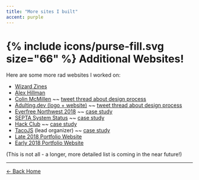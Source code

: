 ```yaml
---
title: "More sites I built"
accent: purple
---
```


# {% include icons/purse-fill.svg size="66" %} Additional Websites!

Here are some more rad websites I worked on:

- [Wizard Zines](https://http://wizardzines.com)
- [Alex Hillman](https://dangerouslyawesome.com)
- [Colin McMillen](https://famicol.in/) ~~ [tweet thread about design process](https://mobile.twitter.com/pixelyunicorn/status/1125536908673716225)
- [Adulting.dev (logo + website)](https://twitter.com/pixelyunicorn/status/1171577440034074626) ~~ [tweet thread about design process](https://mobile.twitter.com/pixelyunicorn/status/1125536908673716225)
- [Everfree Northwest 2018](https://2018.everfreenw.com/) ~~ [case study](https://2019.melody.cool/efnw)
- [SEPTA System Status](/septa) ~~ [case study](/septa)
- [Hack Club](https://web.archive.org/web/20171101000000*/hackclub.com) ~~ [case study](https://2019.melody.cool/hackclub)
- [TacoJS](https://tacojs.github.io) (lead organizer) ~~ [case study](https://2019.melody.cool/tacojs)
- [Late 2018 Portfolio Website](https://2019.melody.cool)
- [Early 2018 Portfolio Website](https://2018.melody.cool)

(This is not all - a longer, more detailed list is coming in the near future!)

---

<a href="/" class="button uno">← Back Home</a>
